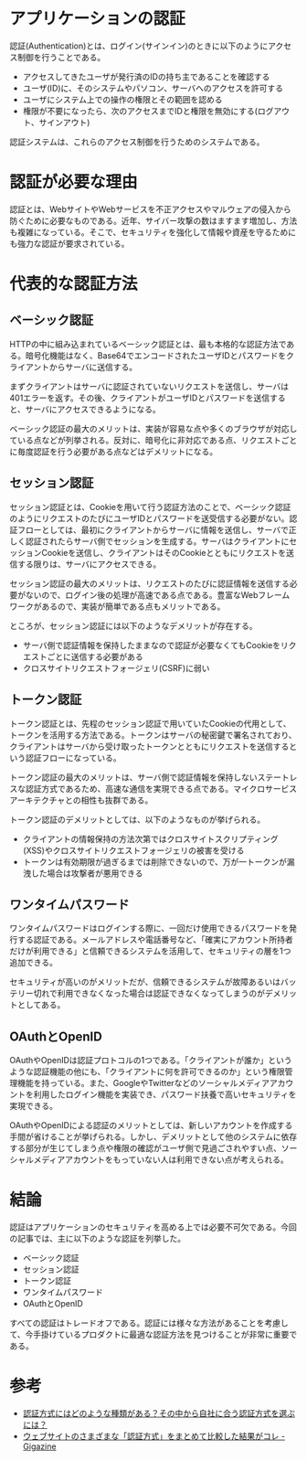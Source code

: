 # アプリケーションの認証

認証(Authentication)とは、ログイン(サインイン)のときに以下のようにアクセス制御を行うことである。

* アクセスしてきたユーザが発行済のIDの持ち主であることを確認する
* ユーザ(ID)に、そのシステムやパソコン、サーバへのアクセスを許可する
* ユーザにシステム上での操作の権限とその範囲を認める
* 権限が不要になったら、次のアクセスまでIDと権限を無効にする(ログアウト、サインアウト)

認証システムは、これらのアクセス制御を行うためのシステムである。

# 認証が必要な理由

認証とは、WebサイトやWebサービスを不正アクセスやマルウェアの侵入から防ぐために必要なものである。近年、サイバー攻撃の数はますます増加し、方法も複雑になっている。そこで、セキュリティを強化して情報や資産を守るためにも強力な認証が要求されている。

# 代表的な認証方法

## ベーシック認証

HTTPの中に組み込まれているベーシック認証とは、最も本格的な認証方法である。暗号化機能はなく、Base64でエンコードされたユーザIDとパスワードをクライアントからサーバに送信する。

まずクライアントはサーバに認証されていないリクエストを送信し、サーバは401エラーを返す。その後、クライアントがユーザIDとパスワードを送信すると、サーバにアクセスできるようになる。

ベーシック認証の最大のメリットは、実装が容易な点や多くのブラウザが対応している点などが列挙される。反対に、暗号化に非対応である点、リクエストごとに毎度認証を行う必要がある点などはデメリットになる。

## セッション認証

セッション認証とは、Cookieを用いて行う認証方法のことで、ベーシック認証のようにリクエストのたびにユーザIDとパスワードを送受信する必要がない。認証フローとしては、最初にクライアントからサーバに情報を送信し、サーバで正しく認証されたらサーバ側でセッションを生成する。サーバはクライアントにセッションCookieを送信し、クライアントはそのCookieとともにリクエストを送信する限りは、サーバにアクセスできる。

セッション認証の最大のメリットは、リクエストのたびに認証情報を送信する必要がないので、ログイン後の処理が高速である点である。豊富なWebフレームワークがあるので、実装が簡単である点もメリットである。

ところが、セッション認証には以下のようなデメリットが存在する。

* サーバ側で認証情報を保持したままなので認証が必要なくてもCookieをリクエストごとに送信する必要がある
* クロスサイトリクエストフォージェリ(CSRF)に弱い

## トークン認証

トークン認証とは、先程のセッション認証で用いていたCookieの代用として、トークンを活用する方法である。トークンはサーバの秘密鍵で署名されており、クライアントはサーバから受け取ったトークンとともにリクエストを送信するという認証フローになっている。

トークン認証の最大のメリットは、サーバ側で認証情報を保持しないステートレスな認証方式であるため、高速な通信を実現できる点である。マイクロサービスアーキテクチャとの相性も抜群である。

トークン認証のデメリットとしては、以下のようなものが挙げられる。

* クライアントの情報保持の方法次第ではクロスサイトスクリプティング(XSS)やクロスサイトリクエストフォージェリの被害を受ける
* トークンは有効期限が過ぎるまでは削除できないので、万が一トークンが漏洩した場合は攻撃者が悪用できる

## ワンタイムパスワード

ワンタイムパスワードはログインする際に、一回だけ使用できるパスワードを発行する認証である。メールアドレスや電話番号など、「確実にアカウント所持者だけが利用できる」と信頼できるシステムを活用して、セキュリティの層を1つ追加できる。

セキュリティが高いのがメリットだが、信頼できるシステムが故障あるいはバッテリー切れで利用できなくなった場合は認証できなくなってしまうのがデメリットとしてある。

## OAuthとOpenID

OAuthやOpenIDは認証プロトコルの1つである。「クライアントが誰か」というような認証機能の他にも、「クライアントに何を許可できるのか」という権限管理機能を持っている。また、GoogleやTwitterなどのソーシャルメディアアカウントを利用したログイン機能を実装でき、パスワード扶養で高いセキュリティを実現できる。

OAuthやOpenIDによる認証のメリットとしては、新しいアカウントを作成する手間が省けることが挙げられる。しかし、デメリットとして他のシステムに依存する部分が生じてしまう点や権限の確認がユーザ側で見過ごされやすい点、ソーシャルメディアアカウントをもっていない人は利用できない点が考えられる。

# 結論

認証はアプリケーションのセキュリティを高める上では必要不可欠である。今回の記事では、主に以下のような認証を列挙した。

* ベーシック認証
* セッション認証
* トークン認証
* ワンタイムパスワード
* OAuthとOpenID

すべての認証はトレードオフである。認証には様々な方法があることを考慮して、今手掛けているプロダクトに最適な認証方法を見つけることが非常に重要である。

# 参考

* [認証方式にはどのような種類がある？その中から自社に合う認証方式を選ぶには？](https://www.ctcsp.co.jp/itspice/entry/090.html)
* [ウェブサイトのさまざまな「認証方式」をまとめて比較した結果がコレ - Gigazine](https://gigazine.net/news/20201227-web-authentication-methods-compared/)